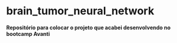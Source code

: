 # brain_tumor_neural_network
**Repositório para colocar o projeto que acabei desenvolvendo no bootcamp Avanti**
